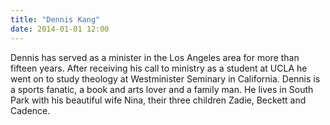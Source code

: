 ```yaml
---
title: "Dennis Kang"
date: 2014-01-01 12:00
---
```


Dennis has served as a minister in the Los Angeles area for more than fifteen years. After receiving his call to ministry as a student at UCLA he went on to study theology at Westminister Seminary in California. Dennis is a sports fanatic, a book and arts lover and a family man. He lives in South Park with his beautiful wife Nina, their three children Zadie, Beckett and Cadence.
